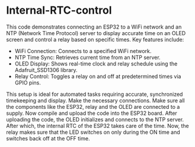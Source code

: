 # Internal-RTC-control
This code demonstrates connecting an ESP32 to a WiFi network and an NTP (Network Time Protocol) server to display accurate time on an OLED screen and control a relay based on specific times. Key features include:

- WiFi Connection: Connects to a specified WiFi network.
- NTP Time Sync: Retrieves current time from an NTP server.
- OLED Display: Shows real-time clock and relay schedule using the Adafruit_SSD1306 library.
- Relay Control: Toggles a relay on and off at predetermined times via GPIO pins.

This setup is ideal for automated tasks requiring accurate, synchronized timekeeping and display.
Make the necessary connections.
Make sure all the components like the ESP32, relay and the OLED are connected to a supply. Now compile and upload the code into the ESP32 board.
After uploading the code, the OLED initializes and connects to the NTP server.
After which, the internal RTC of the ESP32 takes care of the time.
Now, the relay makes sure that the LED switches on only during the ON time and switches back off at the OFF time.





